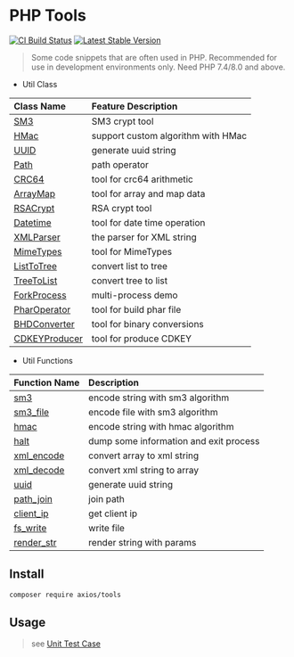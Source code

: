 # PHP Tools

[![CI Build Status](https://github.com/AxiosCros/php-tools/workflows/CI/badge.svg)](https://github.com/AxiosCros/php-tools/actions?query=workflow%3ACI)
[![Latest Stable Version](https://poser.pugx.org/axios/tools/v)](//packagist.org/packages/axios/tools)

> Some code snippets that are often used in PHP.
> Recommended for use in development environments only.
> Need PHP 7.4/8.0 and above.

- Util Class

| Class Name                               | Feature Description                |
| :--------------------------------------- | :--------------------------------- |
| [SM3](./src/SM3.php)                     | SM3 crypt tool                     |
| [HMac](./src/HMac.php)                   | support custom algorithm with HMac |
| [UUID](./src/UUID.php)                   | generate uuid string               |
| [Path](./src/Path.php)                   | path operator                      |
| [CRC64](./src/CRC64.php)                 | tool for crc64 arithmetic          |
| [ArrayMap](./src/ArrayMap.php)           | tool for array and map data        |
| [RSACrypt](./src/RSACrypt.php)           | RSA crypt tool                     |
| [Datetime](./src/Datetime.php)           | tool for date time operation       |
| [XMLParser](./src/XMLParser.php)         | the parser for XML string          |
| [MimeTypes](./src/MimeTypes.php)         | tool for MimeTypes                 |
| [ListToTree](./src/ListToTree.php)       | convert list to tree               |
| [TreeToList](./src/TreeToList.php)       | convert tree to list               |
| [ForkProcess](./src/ForkProcess.php)     | multi-process demo                 |
| [PharOperator](./src/PharOperator.php)   | tool for build phar file           |
| [BHDConverter](./src/BHDConverter.php)   | tool for binary conversions        |
| [CDKEYProducer](./src/CDKEYProducer.php) | tool for produce CDKEY             |

- Util Functions

| Function Name            | Description                            |
| :----------------------- | :------------------------------------- |
| [sm3][sm3]               | encode string with sm3 algorithm       |
| [sm3_file][sm3_file]     | encode file with sm3 algorithm         |
| [hmac][hmac]             | encode string with hmac algorithm      |
| [halt][halt]             | dump some information and exit process |
| [xml_encode][xml_encode] | convert array to xml string            |
| [xml_decode][xml_decode] | convert xml string to array            |
| [uuid][uuid]             | generate uuid string                   |
| [path_join][path_join]   | join path                              |
| [client_ip][client_ip]   | get client ip                          |
| [fs_write][fs_write]     | write file                             |
| [render_str][render_str] | render string with params              |

## Install

```bash
composer require axios/tools
```

## Usage

> see [Unit Test Case](./tests/unit/)

[sm3]: https://github.com/AxiosCros/php-tools/blob/8f914703845099a6e91f123f31b3c0972ea3d941/funtions.php#L28

[sm3_file]: https://github.com/AxiosCros/php-tools/blob/8f914703845099a6e91f123f31b3c0972ea3d941/funtions.php#L38

[hmac]: https://github.com/AxiosCros/php-tools/blob/8f914703845099a6e91f123f31b3c0972ea3d941/funtions.php#L8

[halt]: https://github.com/AxiosCros/php-tools/blob/8f914703845099a6e91f123f31b3c0972ea3d941/funtions.php#L19

[xml_encode]: https://github.com/AxiosCros/php-tools/blob/8f914703845099a6e91f123f31b3c0972ea3d941/funtions.php#L48

[xml_decode]: https://github.com/AxiosCros/php-tools/blob/8f914703845099a6e91f123f31b3c0972ea3d941/funtions.php#L55

[uuid]: https://github.com/AxiosCros/php-tools/blob/8f914703845099a6e91f123f31b3c0972ea3d941/funtions.php#L62

[path_join]: https://github.com/AxiosCros/php-tools/blob/8f914703845099a6e91f123f31b3c0972ea3d941/funtions.php#L73

[client_ip]: https://github.com/AxiosCros/php-tools/blob/8f914703845099a6e91f123f31b3c0972ea3d941/funtions.php#L88

[fs_write]: https://github.com/AxiosCros/php-tools/blob/3225d9b27aba6c2cc2c86756c93c4a300d4c5247/functions.php#L18

[render_str]: https://github.com/AxiosCros/php-tools/blob/3225d9b27aba6c2cc2c86756c93c4a300d4c5247/functions.php#L7
